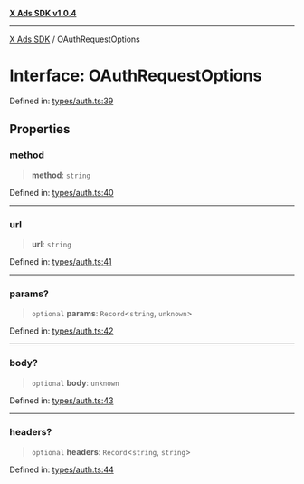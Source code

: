 [**X Ads SDK v1.0.4**](../README.md)

***

[X Ads SDK](../globals.md) / OAuthRequestOptions

# Interface: OAuthRequestOptions

Defined in: [types/auth.ts:39](https://github.com/kage1020/x-ads-sdk/blob/main/src/types/auth.ts#L39)

## Properties

### method

> **method**: `string`

Defined in: [types/auth.ts:40](https://github.com/kage1020/x-ads-sdk/blob/main/src/types/auth.ts#L40)

***

### url

> **url**: `string`

Defined in: [types/auth.ts:41](https://github.com/kage1020/x-ads-sdk/blob/main/src/types/auth.ts#L41)

***

### params?

> `optional` **params**: `Record`\<`string`, `unknown`\>

Defined in: [types/auth.ts:42](https://github.com/kage1020/x-ads-sdk/blob/main/src/types/auth.ts#L42)

***

### body?

> `optional` **body**: `unknown`

Defined in: [types/auth.ts:43](https://github.com/kage1020/x-ads-sdk/blob/main/src/types/auth.ts#L43)

***

### headers?

> `optional` **headers**: `Record`\<`string`, `string`\>

Defined in: [types/auth.ts:44](https://github.com/kage1020/x-ads-sdk/blob/main/src/types/auth.ts#L44)
